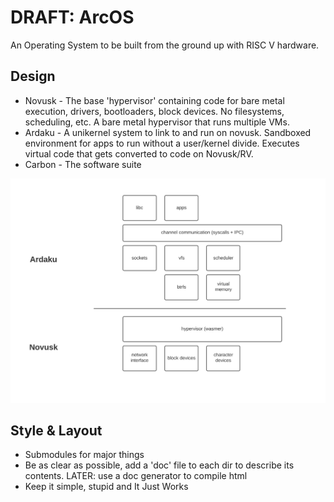 # DRAFT: ArcOS
An Operating System to be built from the ground up with RISC V hardware.

## Design
- Novusk - The base 'hypervisor' containing code for bare metal execution, drivers, bootloaders, block devices. No filesystems, scheduling, etc. A bare metal hypervisor that runs multiple VMs.
- Ardaku - A unikernel system to link to and run on novusk. Sandboxed environment for apps to run without a user/kernel divide. Executes virtual code that gets converted to code on Novusk/RV.
- Carbon - The software suite

![ArcOS Design](res/ArcOS-diagram.png)

## Style & Layout
- Submodules for major things
- Be as clear as possible, add a 'doc' file to each dir to describe its contents. LATER: use a doc generator to compile html
- Keep it simple, stupid and It Just Works

